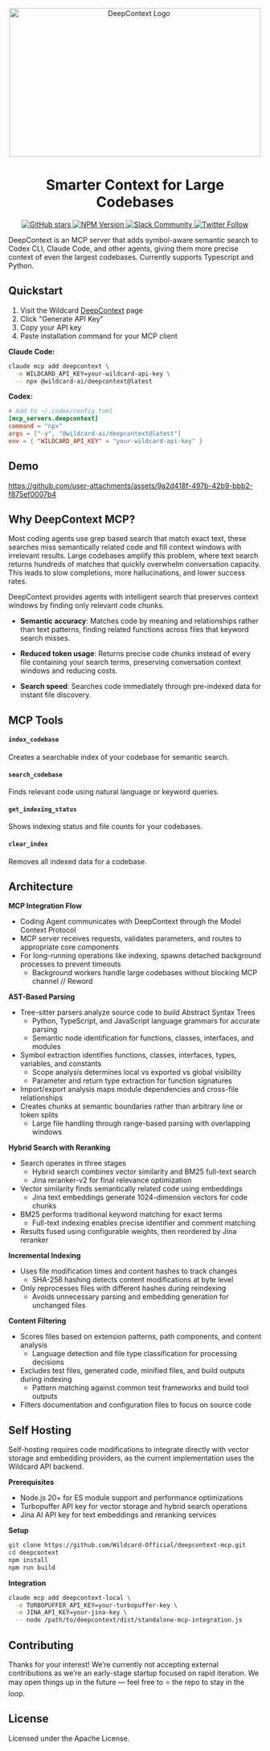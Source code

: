 <p align="center">
  <img alt="DeepContext Logo" src="https://github.com/user-attachments/assets/6dd1b4a4-5ce3-41cb-acc0-b3eed32d5f8e" width="500" height="296">
</p>

<h1 align="center">Smarter Context for Large Codebases</h1>

<p align="center">
  <a href="https://github.com/Wildcard-Official/deepcontext-mcp/stargazers">
    <img src="https://img.shields.io/github/stars/Wildcard-Official/deepcontext-mcp?style=social" alt="GitHub stars">
  </a>
  <a href="https://www.npmjs.com/package/@wildcard-ai/deepcontext">
    <img src="https://img.shields.io/npm/v/@wildcard-ai/deepcontext" alt="NPM Version">
  </a>
  <a href="https://join.slack.com/t/wildcard-community/shared_invite/zt-3dslre0yd-H8M_Ftsf8AJoB6nP~wVIpg">
    <img src="https://img.shields.io/badge/Slack-join-blueviolet?logo=slack" alt="Slack Community">
  </a>
  <a href="https://x.com/wildcard_ai">
    <img src="https://img.shields.io/twitter/follow/wildcard_ai?style=social" alt="Twitter Follow">
  </a>
</p>

DeepContext is an MCP server that adds symbol-aware semantic search to Codex CLI, Claude Code, and other agents, giving them more precise context of even the largest codebases. Currently supports Typescript and Python.

## Quickstart

1. Visit the Wildcard [DeepContext](https://wild-card.ai/deepcontext) page
2. Click "Generate API Key"
3. Copy your API key
4. Paste installation command for your MCP client

**Claude Code:**
```bash
claude mcp add deepcontext \
  -e WILDCARD_API_KEY=your-wildcard-api-key \
  -- npx @wildcard-ai/deepcontext@latest
```

**Codex:**
```toml
# Add to ~/.codex/config.toml
[mcp_servers.deepcontext]
command = "npx"
args = ["-y", "@wildcard-ai/deepcontext@latest"]
env = { "WILDCARD_API_KEY" = "your-wildcard-api-key" }
```

## Demo
https://github.com/user-attachments/assets/9a2d418f-497b-42b9-bbb2-f875ef0007b4


## Why DeepContext MCP?

Most coding agents use grep based search that match exact text, these searches miss semantically related code and fill context windows with irrelevant results. Large codebases amplify this problem, where text search returns hundreds of matches that quickly overwhelm conversation capacity.  This leads to slow completions, more hallucinations, and lower success rates.

DeepContext provides agents with intelligent search that preserves context windows by finding only relevant code chunks.

- **Semantic accuracy**: Matches code by meaning and relationships rather than text patterns, finding related functions across files that keyword search misses.

- **Reduced token usage**: Returns precise code chunks instead of every file containing your search terms, preserving conversation context windows and reducing costs.

- **Search speed**: Searches code immediately through pre-indexed data for instant file discovery.

## MCP Tools

#### `index_codebase`
Creates a searchable index of your codebase for semantic search.

#### `search_codebase`
Finds relevant code using natural language or keyword queries.

#### `get_indexing_status`
Shows indexing status and file counts for your codebases.

#### `clear_index`
Removes all indexed data for a codebase.

## Architecture

**MCP Integration Flow**
- Coding Agent communicates with DeepContext through the Model Context Protocol
- MCP server receives requests, validates parameters, and routes to appropriate core components
- For long-running operations like indexing, spawns detached background processes to prevent timeouts
  - Background workers handle large codebases without blocking MCP channel // Reword

**AST-Based Parsing**
- Tree-sitter parsers analyze source code to build Abstract Syntax Trees
  - Python, TypeScript, and JavaScript language grammars for accurate parsing
  - Semantic node identification for functions, classes, interfaces, and modules
- Symbol extraction identifies functions, classes, interfaces, types, variables, and constants
  - Scope analysis determines local vs exported vs global visibility
  - Parameter and return type extraction for function signatures
- Import/export analysis maps module dependencies and cross-file relationships
- Creates chunks at semantic boundaries rather than arbitrary line or token splits
  - Large file handling through range-based parsing with overlapping windows

**Hybrid Search with Reranking**
- Search operates in three stages
  - Hybrid search combines vector similarity and BM25 full-text search
  - Jina reranker-v2 for final relevance optimization
- Vector similarity finds semantically related code using embeddings
  - Jina text embeddings generate 1024-dimension vectors for code chunks
- BM25 performs traditional keyword matching for exact terms
  - Full-text indexing enables precise identifier and comment matching
- Results fused using configurable weights, then reordered by Jina reranker

**Incremental Indexing**
- Uses file modification times and content hashes to track changes
  - SHA-256 hashing detects content modifications at byte level
- Only reprocesses files with different hashes during reindexing
  - Avoids unnecessary parsing and embedding generation for unchanged files

**Content Filtering**
- Scores files based on extension patterns, path components, and content analysis
  - Language detection and file type classification for processing decisions
- Excludes test files, generated code, minified files, and build outputs during indexing
  - Pattern matching against common test frameworks and build tool outputs
- Filters documentation and configuration files to focus on source code

## Self Hosting

Self-hosting requires code modifications to integrate directly with vector storage and embedding providers, as the current implementation uses the Wildcard API backend.

**Prerequisites**
- Node.js 20+ for ES module support and performance optimizations
- Turbopuffer API key for vector storage and hybrid search operations
- Jina AI API key for text embeddings and reranking services

**Setup**
```bash
git clone https://github.com/Wildcard-Official/deepcontext-mcp.git
cd deepcontext
npm install
npm run build
```

**Integration**
```bash
claude mcp add deepcontext-local \
  -e TURBOPUFFER_API_KEY=your-turbopuffer-key \
  -e JINA_API_KEY=your-jina-key \
  -- node /path/to/deepcontext/dist/standalone-mcp-integration.js
```

## Contributing

Thanks for your interest! We’re currently not accepting external contributions as we’re an early-stage startup focused on rapid iteration. We may open things up in the future — feel free to ⭐ the repo to stay in the loop.

## License

Licensed under the Apache License.
